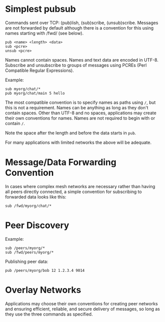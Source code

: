 # Simplest pubsub

Commands sent over TCP: (pub)lish, (sub)scribe, (unsub)scribe.
Messages are not forwarded by default although there is a convention for
this using names starting with /fwd/ (see below).

```
pub <name> <length> <data>
sub <pcre>
unsub <pcre>
```

Names cannot contain spaces.  Names and text data are encoded in UTF-8.
Subscribe and unsubscribe to groups of messages using PCREs 
(Perl Compatible Regular Expressions).

Example:

```
sub myorg/chat/*
pub myorg/chat/main 5 hello
```

The most compatible convention is to specify names as paths using
`/`, but this is not a requirement.  Names can be anything as long as they
don't contain spaces.  Other than UTF-8 and no spaces, applications may 
create their own conventions for names.  Names are not required to 
begin with or contain `/`.

Note the space after the length and before the data starts in `pub`.

For many applications with limited networks the above will be adequate.

# Message/Data Forwarding Convention

In cases where complex mesh networks are necessary rather than having 
all peers directly connected, a simple convention for subscribing to
forwarded data looks like this:

```
sub /fwd/myorg/chat/*
```

# Peer Discovery

Example:

```
sub /peers/myorg/*
sub /fwd/peers/myorg/*
```

Publishing peer data:

```
pub /peers/myorg/bob 12 1.2.3.4 9014
```

# Overlay Networks

Applications may choose their own conventions for creating
peer networks and ensuring efficient, reliable, and secure delivery
of messages, so long as they use the three commands as specified.

